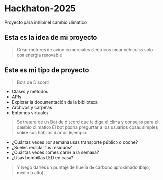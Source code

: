 # Hackhaton-2025
Proyecto para inhibir el cambio climatico

## Esta es la idea de mi proyecto 
> Crear motores de avion comerciales electricos
>  crear vehiculos solo con energia renovable 

## Este es mi tipo de proyecto
> Bots de Discord 
- Clases y métodos
- APIs
- Explorar la documentación de la biblioteca
- Archivos y carpetas
- Entornos virtuales
> Se tratara de un Bot de discord que te diga el clima y consejos para el cambio climatico 
> El bot podría preguntar a los usuarios cosas simples sobre sus hábitos diarios (ejemplo:
- ¿Cuántas veces por semana usas transporte público o coche?
- ¿Sueles reciclar tus residuos?
- ¿Cuántas veces comes carne a la semana?
- ¿Usas bombillas LED en casa?
>Y luego darles un puntaje de huella de carbono aproximado
>(bajo,
> medio
>o
>alto)

